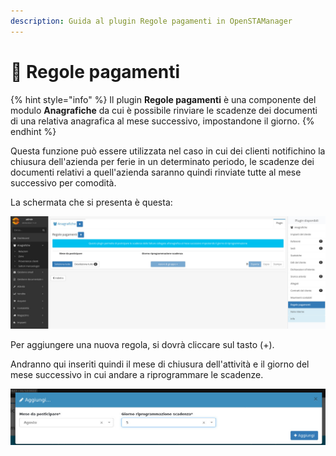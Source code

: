 ```yaml
---
description: Guida al plugin Regole pagamenti in OpenSTAManager
---
```


# 📑 Regole pagamenti

{% hint style="info" %}
Il plugin **Regole pagamenti** è una componente del modulo **Anagrafiche** da cui è possibile rinviare le scadenze dei documenti di una relativa anagrafica al mese successivo, impostandone il giorno.
{% endhint %}

Questa funzione può essere utilizzata nel caso in cui dei clienti notifichino la chiusura dell'azienda per ferie in un determinato periodo, le scadenze dei documenti relativi a quell'azienda saranno quindi rinviate tutte al mese successivo per comodità.

La schermata che si presenta è questa:

![](<../../../../.gitbook/assets/image (246).png>)

Per aggiungere una nuova regola, si dovrà cliccare sul tasto (+).

Andranno qui inseriti quindi il mese di chiusura dell'attività e il giorno del mese successivo in cui andare a riprogrammare le scadenze.

![](<../../../../.gitbook/assets/immagine (286).png>)
